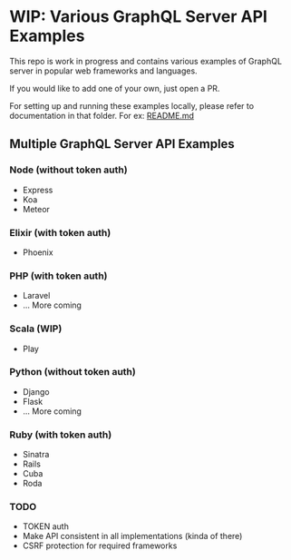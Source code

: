 # WIP: Various GraphQL Server API Examples

This repo is work in progress and contains various examples of GraphQL server in popular web frameworks and languages.

If you would like to add one of your own, just open a PR.

For setting up and running these examples locally, please refer to documentation in that folder. For ex: [README.md](https://github.com/gauravtiwari/graphql-server-examples/blob/master/elixir/phoenix_graphql/README.md)

## Multiple GraphQL Server API Examples

### Node (without token auth)
* Express
* Koa
* Meteor

### Elixir (with token auth)
* Phoenix

### PHP (with token auth)
* Laravel
* ... More coming

### Scala (WIP)
* Play

### Python (without token auth)
* Django
* Flask
* ... More coming

### Ruby (with token auth)
* Sinatra
* Rails
* Cuba
* Roda

### TODO
* TOKEN auth
* Make API consistent in all implementations (kinda of there)
* CSRF protection for required frameworks
